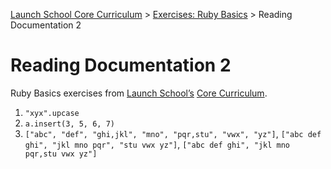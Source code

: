 [Launch School Core Curriculum][readme] >
[Exercises: Ruby Basics][ruby-basics] >
Reading Documentation 2

# Reading Documentation 2

Ruby Basics exercises from [Launch School’s][launch-school] [Core Curriculum][core-curriculum].

1. `"xyx".upcase`
2. `a.insert(3, 5, 6, 7)`
3. `["abc", "def", "ghi,jkl", "mno", "pqr,stu", "vwx", "yz"]`,
   `["abc def ghi", "jkl mno pqr", "stu vwx yz"]`,
   `["abc def ghi", "jkl mno pqr,stu vwx yz"]`

[readme]: /README.md
[ruby-basics]: ruby-basics-contents.md
[core-curriculum]: https://launchschool.com/courses
[launch-school]: https://launchschool.com
